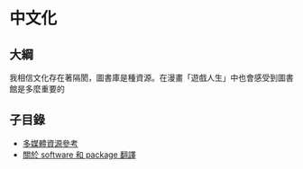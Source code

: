 中文化
=======


## 大綱


我相信文化存在著隔閡，圖書庫是種資源。在漫畫「遊戲人生」中也會感受到圖書館是多麼重要的



## 子目錄


* [多媒體資源參考](used_reference.md)
* [關於 software 和 package 翻譯](appendix/localization/translate_software_package.md)

